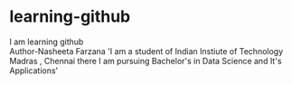 # learning-github
I am learning github
<br>
Author-Nasheeta Farzana 
'I am a student of Indian Instiute of Technology Madras , Chennai there I am pursuing Bachelor's in Data Science and It's Applications'